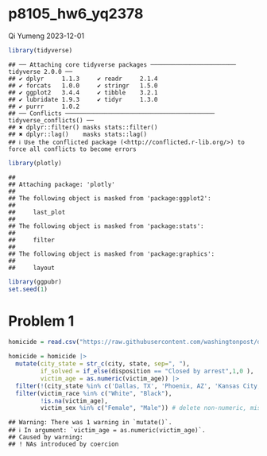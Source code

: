 p8105_hw6_yq2378
================
Qi Yumeng
2023-12-01

``` r
library(tidyverse)
```

    ## ── Attaching core tidyverse packages ──────────────────────── tidyverse 2.0.0 ──
    ## ✔ dplyr     1.1.3     ✔ readr     2.1.4
    ## ✔ forcats   1.0.0     ✔ stringr   1.5.0
    ## ✔ ggplot2   3.4.4     ✔ tibble    3.2.1
    ## ✔ lubridate 1.9.3     ✔ tidyr     1.3.0
    ## ✔ purrr     1.0.2     
    ## ── Conflicts ────────────────────────────────────────── tidyverse_conflicts() ──
    ## ✖ dplyr::filter() masks stats::filter()
    ## ✖ dplyr::lag()    masks stats::lag()
    ## ℹ Use the conflicted package (<http://conflicted.r-lib.org/>) to force all conflicts to become errors

``` r
library(plotly)
```

    ## 
    ## Attaching package: 'plotly'
    ## 
    ## The following object is masked from 'package:ggplot2':
    ## 
    ##     last_plot
    ## 
    ## The following object is masked from 'package:stats':
    ## 
    ##     filter
    ## 
    ## The following object is masked from 'package:graphics':
    ## 
    ##     layout

``` r
library(ggpubr)
set.seed(1)
```

# Problem 1

``` r
homicide = read.csv("https://raw.githubusercontent.com/washingtonpost/data-homicides/master/homicide-data.csv")

homicide = homicide |>
  mutate(city_state = str_c(city, state, sep=", "),
         if_solved = if_else(disposition == "Closed by arrest",1,0 ),
         victim_age = as.numeric(victim_age)) |>
  filter(!(city_state %in% c('Dallas, TX', 'Phoenix, AZ', 'Kansas City, MO','Tulsa, AL'))) |>
  filter(victim_race %in% c("White", "Black"),
         !is.na(victim_age),
         victim_sex %in% c("Female", "Male")) # delete non-numeric, missing age and Unknown sex
```

    ## Warning: There was 1 warning in `mutate()`.
    ## ℹ In argument: `victim_age = as.numeric(victim_age)`.
    ## Caused by warning:
    ## ! NAs introduced by coercion
